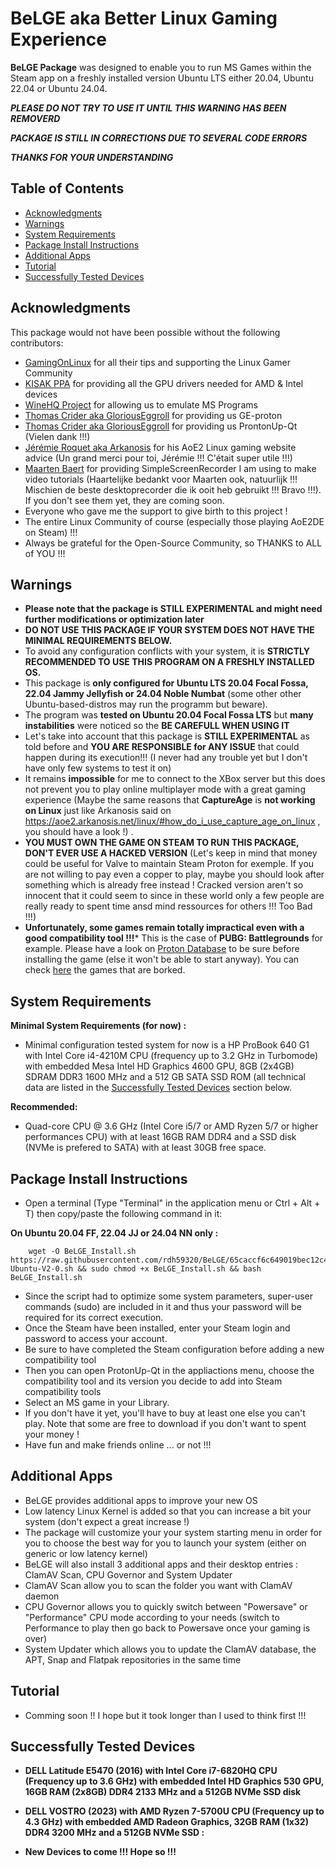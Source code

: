 # BeLGE aka Better Linux Gaming Experience

**BeLGE Package** was designed to enable you to run MS Games within the Steam app on a freshly installed version Ubuntu LTS either 20.04, Ubuntu 22.04 or Ubuntu 24.04. 

***PLEASE DO NOT TRY TO USE IT UNTIL THIS WARNING HAS BEEN REMOVERD***

***PACKAGE IS STILL IN CORRECTIONS DUE TO SEVERAL CODE ERRORS***

***THANKS FOR YOUR UNDERSTANDING***

## Table of Contents
- [Acknowledgments](#acknowledgments)
- [Warnings](#warnings)
- [System Requirements](#system-requirements)
- [Package Install Instructions](#package-install-instructions)
- [Additional Apps](#additional-apps)
- [Tutorial](#tutorial)
- [Successfully Tested Devices](#successfully-tested-devices)
  
## Acknowledgments

This package would not have been possible without the following contributors:
- [GamingOnLinux](https://www.gamingonlinux.com/) for all their tips and supporting the Linux Gamer Community 
- [KISAK PPA](https://launchpad.net/~kisak/+archive/ubuntu/kisak-mesa) for providing all the GPU drivers needed for AMD & Intel devices
- [WineHQ Project](https://www.winehq.org/about) for allowing us to emulate MS Programs 
- [Thomas Crider aka GloriousEggroll](https://github.com/GloriousEggroll) for providing us GE-proton
- [Thomas Crider aka GloriousEggroll](https://github.com/DavidoTek) for providing us ProntonUp-Qt (Vielen dank !!!) 
- [Jérémie Roquet aka Arkanosis](https://github.com/Arkanosis) for his AoE2 Linux gaming website advice (Un grand merci pour toi, Jérémie !!! C'était super utile !!!) 
- [Maarten Baert](https://www.maartenbaert.be/simplescreenrecorder/) for providing SimpleScreenRecorder I am using to make video tutorials (Haartelijke bedankt voor Maarten ook, natuurlijk !!! Mischien de beste desktoprecorder die ik ooit heb gebruikt !!! Bravo !!!). If you don't see them yet, they are coming soon.
- Everyone who gave me the support to give birth to this project ! 
- The entire Linux Community of course (especially those playing AoE2DE on Steam) !!!
- Always be grateful for the Open-Source Community, so THANKS to ALL of YOU !!!

## Warnings

- **Please note that the package is STILL EXPERIMENTAL and might need further modifications or optimization later**
- **DO NOT USE THIS PACKAGE IF YOUR SYSTEM DOES NOT HAVE THE MINIMAL REQUIREMENTS BELOW.**
- To avoid any configuration conflicts with your system, it is **STRICTLY RECOMMENDED TO USE THIS PROGRAM ON A FRESHLY INSTALLED OS.**
- This package is **only configured for Ubuntu LTS 20.04 Focal Fossa, 22.04 Jammy Jellyfish or 24.04 Noble Numbat** (some other other Ubuntu-based-distros may run the programm but beware). 
- The program was **tested on Ubuntu 20.04 Focal Fossa LTS** but **many instabilities** were noticed so the **BE CAREFULL WHEN USING IT**
- Let's take into account that this package is **STILL EXPERIMENTAL** as told before and **YOU ARE RESPONSIBLE for ANY ISSUE** that could happen during its execution!!! (I never had any trouble yet but I don't have only few systems to test it on)
- It remains **impossible** for me to connect to the XBox server but this does not prevent you to play online multiplayer mode with a great gaming experience (Maybe the same reasons that **CaptureAge** is **not working on Linux** just like Arkanosis said on https://aoe2.arkanosis.net/linux/#how_do_i_use_capture_age_on_linux , you should have a look !) .
- **YOU MUST OWN THE GAME ON STEAM TO RUN THIS PACKAGE, DON'T EVER USE A HACKED VERSION** (Let's keep in mind that money could be useful for Valve to maintain Steam Proton for exemple. If you are not willing to pay even a copper to play, maybe you should look after something which is already free instead ! Cracked version aren't so innocent that it could seem to since in these world only a few people are really ready to spent time ansd mind ressources for others !!! Too Bad !!!)
- **Unfortunately, some games remain totally impractical even with a good compatibility tool !!!*** This is the case of **PUBG: Battlegrounds** for example. Please have a look on [Proton Database](https://www.protondb.com/) to be sure before installing the game (else it won't be able to start anyway). You can check [here](https://www.protondb.com/explore?sort=fixWanted) the games that are borked.  
## System Requirements

**Minimal System Requirements (for now) :**
- Minimal configuration tested system for now is a HP ProBook 640 G1 with Intel Core i4-4210M CPU (frequency up to 3.2 GHz in Turbomode) with embedded Mesa Intel HD Graphics 4600 GPU, 8GB (2x4GB) SDRAM  DDR3 1600 MHz and a 512 GB SATA SSD ROM (all technical data are listed in the [Successfully Tested Devices](#successfully-tested-devices) section below.
   
**Recommended:**
- Quad-core CPU @ 3.6 GHz (Intel Core i5/7 or AMD Ryzen 5/7 or higher performances CPU) with at least 16GB RAM DDR4 and a SSD disk (NVMe is prefered to SATA) with at least 30GB free space.

## Package Install Instructions

- Open a terminal (Type "Terminal" in the application menu or Ctrl + Alt + T) then copy/paste the following command in it:

**On Ubuntu 20.04 FF, 22.04 JJ or 24.04 NN only :**
 
        wget -O BeLGE_Install.sh https://raw.githubusercontent.com/rdh59320/BeLGE/65caccf6c649019bec12c4e4561ae60fd07ceb90/BeLGE-Ubuntu-V2-0.sh && sudo chmod +x BeLGE_Install.sh && bash BeLGE_Install.sh

    
- Since the script had to optimize some system parameters, super-user commands (sudo) are included in it and thus your password will be required for its correct execution.
- Once the Steam have been installed, enter your Steam login and password to access your account.
- Be sure to have completed the Steam configuration before adding a new compatibility tool
- Then you can open ProtonUp-Qt in the appliactions menu, choose the compatibility tool and its version you decide to add into Steam compatibility tools
- Select an MS game in your Library.
- If you don't have it yet, you'll have to buy at least one else you can't play. Note that some are free to download if you don't want to spent your money !
- Have fun and make friends online ... or not !!!

## Additional Apps
- BeLGE provides additional apps to improve your new OS
- Low latency Linux Kernel is added so that you can increase a bit your system (don't expect a great increase !)
- The package will customize your your system starting menu in order for you to choose the best way for you to launch your system (either on generic or low latency kernel)
- BeLGE will also install 3 additional apps and their desktop entries : ClamAV Scan, CPU Governor and System Updater
- ClamAV Scan allow you to scan the folder you want with ClamAV daemon
- CPU Governor allows you to quickly switch between "Powersave" or "Performance" CPU mode according to your needs (switch to Performance to play then go back to Powersave once your gaming is over)
- System Updater which allows you to update the ClamAV database, the APT, Snap and Flatpak repositories in the same time

## Tutorial
- Comming soon !! I hope but it took longer than I used to think first !!! 

## Successfully Tested Devices
- **DELL Latitude E5470 (2016) with Intel Core i7-6820HQ CPU (Frequency up to 3.6 GHz) with embedded Intel HD Graphics 530 GPU, 16GB RAM (2x8GB) DDR4 2133 MHz and a 512GB NVMe SSD disk**

- **DELL VOSTRO (2023) with AMD Ryzen 7-5700U CPU (Frequency up to 4.3 GHz) with embedded AMD Radeon Graphics, 32GB RAM (1x32) DDR4 3200 MHz and a 512GB NVMe SSD :**
  
- **New Devices to come  !!! Hope so !!!**
